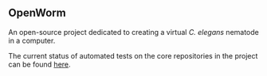## OpenWorm

An open-source project dedicated to creating a virtual _C. elegans_ nematode in a computer.

The current status of automated tests on the core repositories in the project can be found [here](https://github.com/openworm/.github/blob/main/testsheet/README.md).
